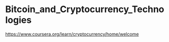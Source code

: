 # Bitcoin_and_Cryptocurrency_Technologies
https://www.coursera.org/learn/cryptocurrency/home/welcome
